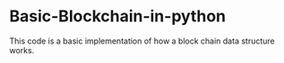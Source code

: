 # Basic-Blockchain-in-python
This code is a basic implementation of how a block chain data structure works. 

